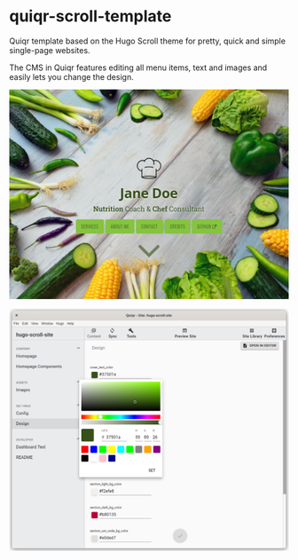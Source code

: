 # quiqr-scroll-template

Quiqr template based on the Hugo Scroll theme for pretty, quick and simple single-page websites.

The CMS in Quiqr features editing all menu items, text and images and easily lets you change the design.

![](./quiqr/etalage/screenshots/quiqr-generated-screenshot.jpg)

![](./quiqr/etalage/screenshots/screenshot2.png)

